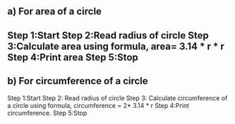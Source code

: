<h2>a) For area of a circle<h2>
Step 1:Start
Step 2:Read radius of circle
Step 3:Calculate area using formula, area= 3.14 * r * r
Step 4:Print area
Step 5:Stop
<h2>b) For circumference of a circle</h2>
Step 1:Start
Step 2: Read radius of circle
Step 3: Calculate circumference of a circle using formula, circumference =   2* 3.14 * r 
Step 4:Print circumference.
Step 5:Stop
